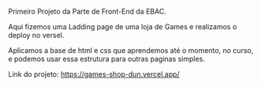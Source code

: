 Primeiro Projeto da Parte de Front-End da EBAC.

Aqui fizemos uma Ladding page de uma loja de Games e realizamos o deploy no versel.

Aplicamos a base de html e css que aprendemos até o momento, no curso, e podemos usar essa estrutura para outras paginas simples.

Link do projeto: https://games-shop-dun.vercel.app/
